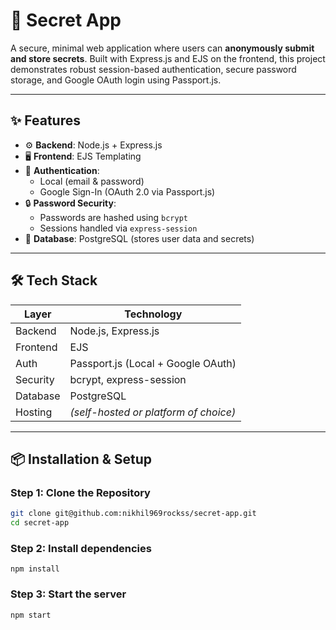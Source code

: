# 🔐 Secret App

A secure, minimal web application where users can **anonymously submit and store secrets**. Built with Express.js and EJS on the frontend, this project demonstrates robust session-based authentication, secure password storage, and Google OAuth login using Passport.js.

---

## ✨ Features

- ⚙️ **Backend**: Node.js + Express.js
- 🖥️ **Frontend**: EJS Templating
- 🔐 **Authentication**:
  - Local (email & password)
  - Google Sign-In (OAuth 2.0 via Passport.js)
- 🔒 **Password Security**:
  - Passwords are hashed using `bcrypt`
  - Sessions handled via `express-session`
- 🧠 **Database**: PostgreSQL (stores user data and secrets)

---

## 🛠 Tech Stack

| Layer        | Technology                          |
|--------------|--------------------------------------|
| Backend      | Node.js, Express.js                 |
| Frontend     | EJS                                 |
| Auth         | Passport.js (Local + Google OAuth) |
| Security     | bcrypt, express-session             |
| Database     | PostgreSQL                          |
| Hosting      | *(self-hosted or platform of choice)* |

---

## 📦 Installation & Setup

### Step 1: Clone the Repository

```bash
git clone git@github.com:nikhil969rockss/secret-app.git
cd secret-app
```
### Step 2: Install dependencies

```
npm install
```

### Step 3: Start the server

```
npm start
```




